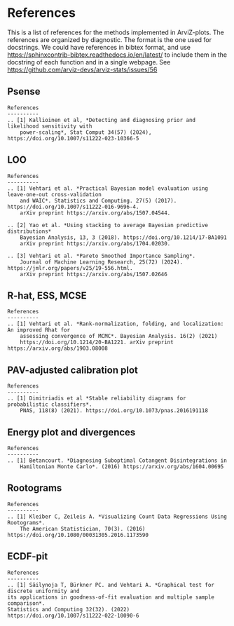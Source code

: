 # References

This is a list of references for the methods implemented in ArviZ-plots.
The references are organized by diagnostic. The format is the one used for docstrings.
We could have references in bibtex format, and use https://sphinxcontrib-bibtex.readthedocs.io/en/latest/ 
to include them in the docstring of each function and in a single webpage.
See https://github.com/arviz-devs/arviz-stats/issues/56


## Psense

    References
    ----------
    .. [1] Kallioinen et al, *Detecting and diagnosing prior and likelihood sensitivity with
        power-scaling*, Stat Comput 34(57) (2024), https://doi.org/10.1007/s11222-023-10366-5


## LOO

    References
    ----------
    .. [1] Vehtari et al. *Practical Bayesian model evaluation using leave-one-out cross-validation
        and WAIC*. Statistics and Computing. 27(5) (2017). https://doi.org/10.1007/s11222-016-9696-4.
        arXiv preprint https://arxiv.org/abs/1507.04544.

    .. [2] Yao et al. *Using stacking to average Bayesian predictive distributions*
        Bayesian Analysis, 13, 3 (2018). https://doi.org/10.1214/17-BA1091 
        arXiv preprint https://arxiv.org/abs/1704.02030.

    .. [3] Vehtari et al. *Pareto Smoothed Importance Sampling*.
        Journal of Machine Learning Research, 25(72) (2024). https://jmlr.org/papers/v25/19-556.html.
        arXiv preprint https://arxiv.org/abs/1507.02646


## R-hat, ESS, MCSE

    References
    ----------
    .. [1] Vehtari et al. *Rank-normalization, folding, and localization: An improved Rhat for
        assessing convergence of MCMC*. Bayesian Analysis. 16(2) (2021)
        https://doi.org/10.1214/20-BA1221. arXiv preprint https://arxiv.org/abs/1903.08008
 

 ## PAV-adjusted calibration plot

    References
    ----------
    .. [1] Dimitriadis et al *Stable reliability diagrams for probabilistic classifiers*.
        PNAS, 118(8) (2021). https://doi.org/10.1073/pnas.2016191118

## Energy plot and divergences

    References
    ----------
    .. [1] Betancourt. *Diagnosing Suboptimal Cotangent Disintegrations in
        Hamiltonian Monte Carlo*. (2016) https://arxiv.org/abs/1604.00695

## Rootograms

    References
    ----------
    .. [1] Kleiber C, Zeileis A. *Visualizing Count Data Regressions Using Rootograms*. 
        The American Statistician, 70(3). (2016) https://doi.org/10.1080/00031305.2016.1173590

## ECDF-pit

    References
    ----------
    .. [1] Säilynoja T, Bürkner PC. and Vehtari A. *Graphical test for discrete uniformity and
    its applications in goodness-of-fit evaluation and multiple sample comparison*.
    Statistics and Computing 32(32). (2022) https://doi.org/10.1007/s11222-022-10090-6